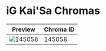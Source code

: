 # iG Kai'Sa Chromas

| Preview | Chroma ID |
|---------|-----------|
| ![145058](https://raw.communitydragon.org/latest/plugins/rcp-be-lol-game-data/global/default/v1/champion-chroma-images/145/145058.png) | 145058 |